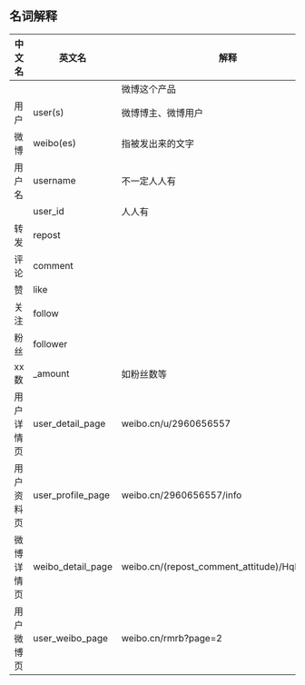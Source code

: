 ## 名词解释

| 中文名 | 英文名 | 解释 |
|------------|-------------------|----------------------------------------------|
|  |  | 微博这个产品 |
| 用户 | user(s) | 微博博主、微博用户 |
| 微博 | weibo(es) | 指被发出来的文字 |
| 用户名 | username | 不一定人人有 |
|  | user_id | 人人有 |
| 转发 | repost |  |
| 评论 | comment |  |
| 赞 | like |  |
| 关注 | follow |  |
| 粉丝 | follower |  |
| xx数 | _amount | 如粉丝数等 |
| 用户详情页 | user_detail_page | weibo.cn/u/2960656557 |
| 用户资料页 | user_profile_page | weibo.cn/2960656557/info |
| 微博详情页 | weibo_detail_page | weibo.cn/(repost_comment_attitude)/HqRxwynlW |
| 用户微博页 | user_weibo_page | weibo.cn/rmrb?page=2 |